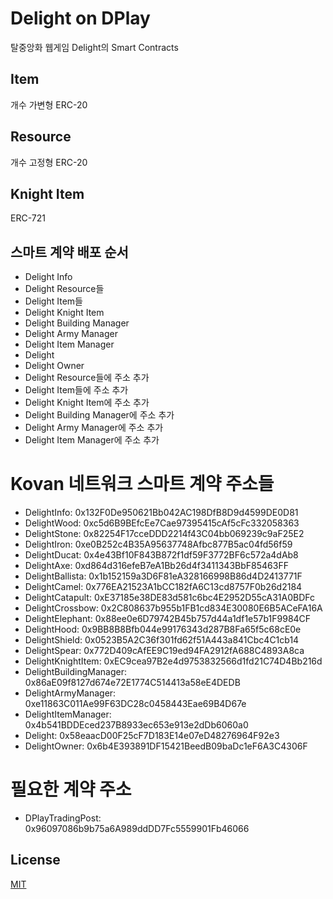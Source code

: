 # Delight on DPlay
탈중앙화 웹게임 Delight의 Smart Contracts

## Item
개수 가변형 ERC-20

## Resource
개수 고정형 ERC-20

## Knight Item
ERC-721

## 스마트 계약 배포 순서
- Delight Info
- Delight Resource들
- Delight Item들
- Delight Knight Item
- Delight Building Manager
- Delight Army Manager
- Delight Item Manager
- Delight
- Delight Owner
- Delight Resource들에 주소 추가
- Delight Item들에 주소 추가
- Delight Knight Item에 주소 추가
- Delight Building Manager에 주소 추가
- Delight Army Manager에 주소 추가
- Delight Item Manager에 주소 추가

# Kovan 네트워크 스마트 계약 주소들
- DelightInfo: 0x132F0De950621Bb042AC198DfB8D9d4599DE0D81
- DelightWood: 0xc5d6B9BEfcEe7Cae97395415cAf5cFc332058363
- DelightStone: 0x82254F17cceDDD2214f43C04bb069239c9aF25E2
- DelightIron: 0xe0B252c4B35A95637748Afbc877B5ac04fd56f59
- DelightDucat: 0x4e43Bf10F843B872f1df59F3772BF6c572a4dAb8
- DelightAxe: 0xd864d316efeB7eA1Bb26d4f3411343BbF85463FF
- DelightBallista: 0x1b152159a3D6F81eA328166998B86d4D2413771F
- DelightCamel: 0x776EA21523A1bCC182fA6C13cd8757F0b26d2184
- DelightCatapult: 0xE37185e38DE83d581c6bc4E2952D55cA31A0BDFc
- DelightCrossbow: 0x2C808637b955b1FB1cd834E30080E6B5ACeFA16A
- DelightElephant: 0x88ee0e6D79742B45b757d44a1df1e57b1F9984CF
- DelightHood: 0x9BB8B8Bfb044e99176343d287B8Fa65f5c68cE0e
- DelightShield: 0x0523B5A2C36f301fd62f51A443a841Cbc4C1cb14
- DelightSpear: 0x772D409cAfEE9C19ed94FA2912fA688C4893A8ca
- DelightKnightItem: 0xEC9cea97B2e4d9753832566d1fd21C74D4Bb216d
- DelightBuildingManager: 0x86aE09f8127d674e72E1774C514413a58eE4DEDB
- DelightArmyManager: 0xe11863C011Ae99F63DC28c0458443Eae69B4D67e
- DelightItemManager: 0x4b541BDDEced237B8933ec653e913e2dDb6060a0
- Delight: 0x58eaacD00F25cF7D183E14e07eD48276964F92e3
- DelightOwner: 0x6b4E393891DF15421BeedB09baDc1eF6A3C4306F

# 필요한 계약 주소
- DPlayTradingPost: 0x96097086b9b75a6A989ddDD7Fc5559901Fb46066

## License
[MIT](LICENSE)